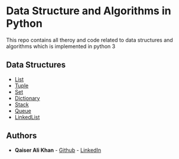 # Data Structure and Algorithms in Python

This repo contains all theroy and code related to data structures and algorithms which is implemented in python 3

## Data Structures

- [List](https://github.com/qaiseralikhan/data-structures-and-algorithms-python/blob/master/data-structures/list.py)
- [Tuple](https://github.com/qaiseralikhan/data-structures-and-algorithms-python/blob/master/data-structures/tuple.py)
- [Set](https://github.com/qaiseralikhan/data-structures-and-algorithms-python/blob/master/data-structures/set.py)
- [Dictionary](https://github.com/qaiseralikhan/data-structures-and-algorithms-python/blob/master/data-structures/dictionary.py)
- [Stack](https://github.com/qaiseralikhan/data-structures-and-algorithms-python/blob/master/data-structures/stack.py)
- [Queue](https://github.com/qaiseralikhan/data-structures-and-algorithms-python/blob/master/data-structures/queue.py)
- [LinkedList](https://github.com/qaiseralikhan/data-structures-and-algorithms-python/blob/master/data-structures/linked-list.py)

## Authors

- **Qaiser Ali Khan** - [Github](https://github.com/qaiseralikhan) - [LinkedIn](https://www.linkedin.com/in/qaiseralikhan/)
